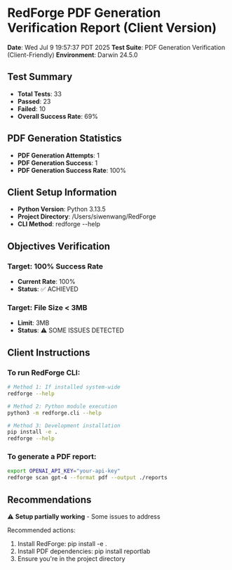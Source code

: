 # RedForge PDF Generation Verification Report (Client Version)

**Date**: Wed Jul  9 19:57:37 PDT 2025
**Test Suite**: PDF Generation Verification (Client-Friendly)
**Environment**: Darwin 24.5.0

## Test Summary

- **Total Tests**: 33
- **Passed**: 23
- **Failed**: 10
- **Overall Success Rate**: 69%

## PDF Generation Statistics

- **PDF Generation Attempts**: 1
- **PDF Generation Success**: 1
- **PDF Generation Success Rate**: 100%

## Client Setup Information

- **Python Version**: Python 3.13.5
- **Project Directory**: /Users/siwenwang/RedForge
- **CLI Method**: redforge --help

## Objectives Verification

### Target: 100% Success Rate
- **Current Rate**: 100%
- **Status**: ✅ ACHIEVED

### Target: File Size < 3MB
- **Limit**: 3MB
- **Status**: ⚠️ SOME ISSUES DETECTED

## Client Instructions

### To run RedForge CLI:
```bash
# Method 1: If installed system-wide
redforge --help

# Method 2: Python module execution
python3 -m redforge.cli --help

# Method 3: Development installation
pip install -e .
redforge --help
```

### To generate a PDF report:
```bash
export OPENAI_API_KEY="your-api-key"
redforge scan gpt-4 --format pdf --output ./reports
```

## Recommendations

⚠️ **Setup partially working** - Some issues to address

Recommended actions:
1. Install RedForge: pip install -e .
2. Install PDF dependencies: pip install reportlab
3. Ensure you're in the project directory

